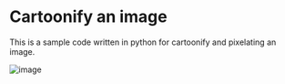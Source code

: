 # Cartoonify an image 
This is a sample code written in python for cartoonify and pixelating an image. 

![image](https://user-images.githubusercontent.com/49588749/121200246-36322080-c891-11eb-8d19-c092fa96f440.png)
